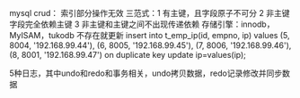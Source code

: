 mysql 
crud： 索引部分操作无效
三范式：1 有主键，且字段原子不可分
	2 非主键字段完全依赖主键
	3 非主键和主键之间不出现传递依赖
存储引擎：innodb，MyISAM，tukodb
不存在就更新
insert into t_emp_ip(id, empno, ip)
values (5, 8004, '192.168.99.44'),
       (6, 8005, '192.168.99.45'),
       (7, 8006, '192.168.99.46'),
       (8, 8001, '192.168.99.47')
on duplicate key update ip=values(ip);

5种日志，其中undo和redo和事务相关，undo拷贝数据，redo记录修改并同步数据
